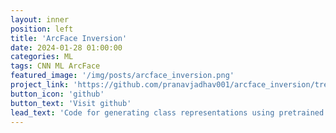 ```yaml
---
layout: inner
position: left
title: 'ArcFace Inversion'
date: 2024-01-28 01:00:00
categories: ML
tags: CNN ML ArcFace
featured_image: '/img/posts/arcface_inversion.png'
project_link: 'https://github.com/pranavjadhav001/arcface_inversion/tree/main'
button_icon: 'github'
button_text: 'Visit github'
lead_text: 'Code for generating class representations using pretrained ArcFace Model'
---
```

